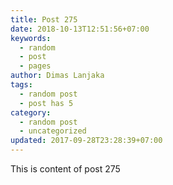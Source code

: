 ```yaml
---
title: Post 275
date: 2018-10-13T12:51:56+07:00
keywords:
  - random
  - post
  - pages
author: Dimas Lanjaka
tags:
  - random post
  - post has 5
category:
  - random post
  - uncategorized
updated: 2017-09-28T23:28:39+07:00
---
```

This is content of post 275